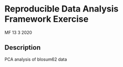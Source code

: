 Reproducible Data Analysis Framework Exercise
================
MF
13 3 2020

## Description

PCA analysis of blosum62 data
